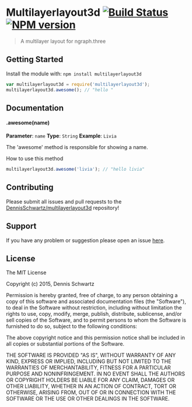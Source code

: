 # Multilayerlayout3d [![Build Status](https://secure.travis-ci.org/DennisSchwartz/multilayerlayout3d.png?branch=master)](http://travis-ci.org/DennisSchwartz/multilayerlayout3d) [![NPM version](https://badge-me.herokuapp.com/api/npm/multilayerlayout3d.png)](http://badges.enytc.com/for/npm/multilayerlayout3d)

> A multilayer layout for ngraph.three

## Getting Started
Install the module with: `npm install multilayerlayout3d`

```javascript
var multilayerlayout3d = require('multilayerlayout3d');
multilayerlayout3d.awesome(); // "hello "
```

## Documentation

#### .awesome(name)

**Parameter**: `name`
**Type**: `String`
**Example**: `Livia`

The 'awesome' method is responsible for showing a name.

How to use this method

```javascript
multilayerlayout3d.awesome('livia'); // "hello livia"
```

## Contributing

Please submit all issues and pull requests to the [DennisSchwartz/multilayerlayout3d](https://github.com/DennisSchwartz/multilayerlayout3d) repository!

## Support
If you have any problem or suggestion please open an issue [here](https://github.com/DennisSchwartz/multilayerlayout3d/issues).

## License 

The MIT License

Copyright (c) 2015, Dennis Schwartz

Permission is hereby granted, free of charge, to any person
obtaining a copy of this software and associated documentation
files (the "Software"), to deal in the Software without
restriction, including without limitation the rights to use,
copy, modify, merge, publish, distribute, sublicense, and/or sell
copies of the Software, and to permit persons to whom the
Software is furnished to do so, subject to the following
conditions:

The above copyright notice and this permission notice shall be
included in all copies or substantial portions of the Software.

THE SOFTWARE IS PROVIDED "AS IS", WITHOUT WARRANTY OF ANY KIND,
EXPRESS OR IMPLIED, INCLUDING BUT NOT LIMITED TO THE WARRANTIES
OF MERCHANTABILITY, FITNESS FOR A PARTICULAR PURPOSE AND
NONINFRINGEMENT. IN NO EVENT SHALL THE AUTHORS OR COPYRIGHT
HOLDERS BE LIABLE FOR ANY CLAIM, DAMAGES OR OTHER LIABILITY,
WHETHER IN AN ACTION OF CONTRACT, TORT OR OTHERWISE, ARISING
FROM, OUT OF OR IN CONNECTION WITH THE SOFTWARE OR THE USE OR
OTHER DEALINGS IN THE SOFTWARE.

